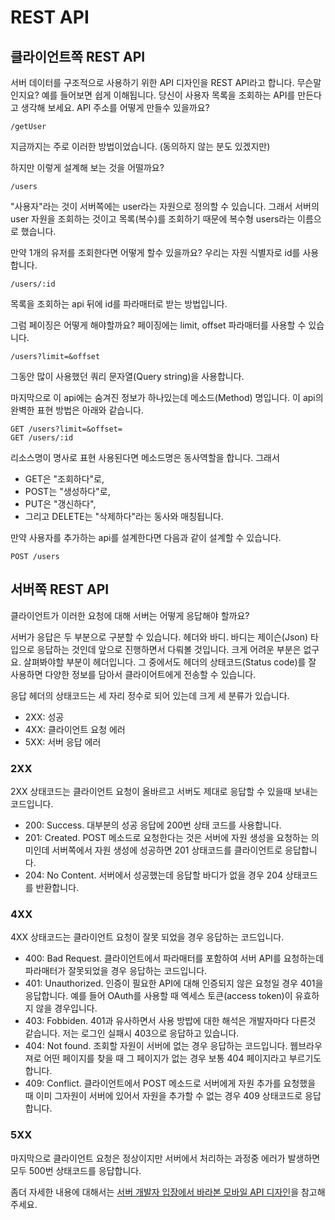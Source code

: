 REST API
===========

## 클라이언트쪽 REST API

서버 데이터를 구조적으로 사용하기 위한 API 디자인을 REST API라고 합니다. 무슨말인지요? 예를 들어보면 쉽게 이해됩니다. 당신이 사용자 목록을 조회하는 API를 만든다고 생각해 보세요. API 주소를 어떻게 만들수 있을까요?

```
/getUser
```

지금까지는 주로 이러한 방법이었습니다. (동의하지 않는 분도 있겠지만)

하지만 이렇게 설계해 보는 것을 어떨까요?

```
/users
```

"사용자"라는 것이 서버쪽에는 user라는 자원으로 정의할 수 있습니다. 그래서 서버의 user 자원을 조회하는 것이고 목록(복수)를 조회하기 때문에 복수형 users라는 이름으로 했습니다.

만약 1개의 유저를 조회한다면 어떻게 할수 있을까요? 우리는 자원 식별자로 id를 사용합니다.

```
/users/:id
```

목록을 조회하는 api 뒤에 id를 파라매터로 받는 방법입니다.

그럼 페이징은 어떻게 해야할까요? 페이징에는 limit, offset 파라매터를 사용할 수 있습니다.

```
/users?limit=&offset
```

그동안 많이 사용했던 쿼리 문자열(Query string)을 사용합니다.

마지막으로 이 api에는 숨겨진 정보가 하나있는데 메소드(Method) 명입니다. 이 api의 완벽한 표현 방법은 아래와 같습니다.

```
GET /users?limit=&offset=
GET /users/:id
```

리소스명이 명사로 표현 사용된다면 메소드명은 동사역할을 합니다. 그래서

* GET은 "조회하다"로,
* POST는 "생성하다"로,
* PUT은 "갱신하다",
* 그리고 DELETE는 "삭제하다"라는 동사와 매칭됩니다.

만약 사용자를 추가하는 api를 설계한다면 다음과 같이 설계할 수 있습니다.

```
POST /users
```


## 서버쪽 REST API

클라이언트가 이러한 요청에 대해 서버는 어떻게 응답해야 할까요?

서버가 응답은 두 부분으로 구분할 수 있습니다. 헤더와 바디. 바디는 제이슨(Json) 타입으로 응답하는 것인데 앞으로 진행하면서 다뤄볼 것입니다. 크게 어려운 부분은 없구요. 살펴봐야할 부분이 헤더입니다. 그 중에서도 헤더의 상태코드(Status code)를 잘 사용하면 다양한 정보를 담아서 클라이어트에게 전송할 수 있습니다.

응답 헤더의 상태코드는 세 자리 정수로 되어 있는데 크게 세 분류가 있습니다.

* 2XX: 성공
* 4XX: 클라이언트 요청 에러
* 5XX: 서버 응답 에러


### 2XX

2XX 상태코드는 클라이언트 요청이 올바르고 서버도 제대로 응답할 수 있을때 보내는 코드입니다.

* 200: Success. 대부분의 성공 응답에 200번 상태 코드를 사용합니다.
* 201: Created. POST 메소드로 요청한다는 것은 서버에 자원 생성을 요청하는 의미인데 서버쪽에서 자원 생성에 성공하면 201 상태코드를 클라이언트로 응답합니다.
* 204: No Content. 서버에서 성공했는데 응답할 바디가 없을 경우 204 상태코드를 반환합니다.


### 4XX

4XX 상태코드는 클라이언트 요청이 잘못 되었을 경우 응답하는 코드입니다.

* 400: Bad Request. 클라이언트에서 파라매터를 포함하여 서버 API를 요청하는데 파라매터가 잘못되었을 경우 응답하는 코드입니다.
* 401: Unauthorized. 인증이 필요한 API에 대해 인증되지 않은 요청일 경우 401을 응답합니다. 예를 들어 OAuth를 사용할 때 엑세스 토큰(access token)이 유효하지 않을 경우입니다.
* 403: Fobbiden. 401과 유사하면서 사용 방밥에 대한 해석은 개발자마다 다른것 같습니다. 저는 로그인 실패시 403으로 응답하고 있습니다.
* 404: Not found. 조회할 자원이 서버에 없는 경우 응답하는 코드입니다. 웹브라우져로 어떤 페이지를 찾을 때 그 페이지가 없는 경우 보통 404 페이지라고 부르기도 합니다.
* 409: Conflict. 클라이언트에서 POST 메소드로 서버에게 자원 추가를 요청했을 때 이미 그자원이 서버에 있어서 자원을 추가할 수 없는 경우 409 상태코드로 응답합니다.


### 5XX

마지막으로 클라이언트 요청은 정상이지만 서버에서 처리하는 과정중 에러가 발생하면 모두 500번 상태코드를 응답합니다.

좀더 자세한 내용에 대해서는 [서버 개발자 입장에서 바라본 모바일 API 디자인](http://blog.jeonghwan.net/2016/03/29/mobile-rest-api.html)을 참고해 주세요.
